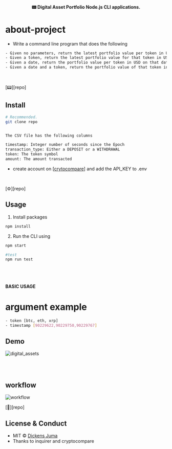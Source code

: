 <h4 align="center">
  

📟 Digital Asset Portfolio Node.js CLI applications.

 
</h4>



# about-project 
- Write a command line program that does the following

```sh
- Given no parameters, return the latest portfolio value per token in USD
- Given a token, return the latest portfolio value for that token in USD
- Given a date, return the portfolio value per token in USD on that date
- Given a date and a token, return the portfolio value of that token in USD on that date
```




<br>

[📟][repo]

## Install

```sh
# Recommended.
git clone repo

```

```sh

The CSV file has the following columns

timestamp: Integer number of seconds since the Epoch
transaction_type: Either a DEPOSIT or a WITHDRAWAL
token: The token symbol
amount: The amount transacted
````

- create account on [[crytocompare](https://min-api.cryptocompare.com/)] and add the API_KEY  to .env 

<br>

[⚙️][repo]

## Usage
1. Install packages
```sh
npm install


```
 
2. Run the CLI using

```sh
npm start

#test
npm run test

```

<br>

    
<br>

#### BASIC USAGE
# argument example
```sh
- token [btc, eth, xrp]
- timestamp [90229622,90229750,90229767]
```


## Demo



![digital_assets](https://user-images.githubusercontent.com/48822462/183264130-ee70058f-809f-45f4-baed-fafce05b59e1.png)

<br>

    
<br>

## workflow
![workflow](https://user-images.githubusercontent.com/48822462/183264129-ef7a37bc-59f8-414f-b438-2d8bb888898e.png)


[📃][repo]

## License & Conduct

- MIT © [Dickens Juma]()
- Thanks to inquirer and cryptocompare 


<br>





